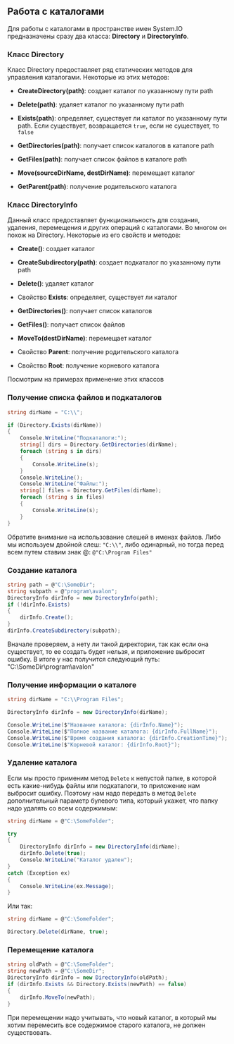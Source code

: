 ## Работа с каталогами

Для работы с каталогами в пространстве имен System.IO предназначены сразу два класса: **Directory** и 
**DirectoryInfo**.

### Класс Directory

Класс Directory предоставляет ряд статических методов для управления каталогами. Некоторые из этих методов:

- **CreateDirectory(path)**: создает каталог по указанному пути path

- **Delete(path)**: удаляет каталог по указанному пути path

- **Exists(path)**: определяет, существует ли каталог по указанному пути path. Если существует, возвращается `true`, 
если не существует, то `false`

- **GetDirectories(path)**: получает список каталогов в каталоге path

- **GetFiles(path)**: получает список файлов в каталоге path

- **Move(sourceDirName, destDirName)**: перемещает каталог

- **GetParent(path)**: получение родительского каталога

### Класс DirectoryInfo

Данный класс предоставляет функциональность для создания, удаления, перемещения и других операций с каталогами. Во многом он похож на 
Directory. Некоторые из его свойств и методов:

- **Create()**: создает каталог

- **CreateSubdirectory(path)**: создает подкаталог по указанному пути path

- **Delete()**: удаляет каталог

- Свойство **Exists**: определяет, существует ли каталог

- **GetDirectories()**: получает список каталогов

- **GetFiles()**: получает список файлов

- **MoveTo(destDirName)**: перемещает каталог

- Свойство **Parent**: получение родительского каталога

- Свойство **Root**: получение корневого каталога

Посмотрим на примерах применение этих классов

### Получение списка файлов и подкаталогов

```cs
string dirName = "C:\\";

if (Directory.Exists(dirName))
{
    Console.WriteLine("Подкаталоги:");
    string[] dirs = Directory.GetDirectories(dirName);
    foreach (string s in dirs)
    {
        Console.WriteLine(s);
    }
    Console.WriteLine();
    Console.WriteLine("Файлы:");
    string[] files = Directory.GetFiles(dirName);
    foreach (string s in files)
    {
        Console.WriteLine(s);
    }
}
```

Обратите внимание на использование слешей в именах файлов. Либо мы используем двойной слеш: `"C:\\"`, либо одинарный, 
но тогда перед всем путем ставим знак @: `@"C:\Program Files"`

### Создание каталога

```cs
string path = @"C:\SomeDir";
string subpath = @"program\avalon";
DirectoryInfo dirInfo = new DirectoryInfo(path);
if (!dirInfo.Exists)
{
    dirInfo.Create();
}
dirInfo.CreateSubdirectory(subpath);
```

Вначале проверяем, а нету ли такой директории, так как если она существует, то ее создать будет нельзя, и приложение выбросит ошибку. 
В итоге у нас получится следующий путь: "C:\SomeDir\program\avalon"

### Получение информации о каталоге

```cs
string dirName = "C:\\Program Files";

DirectoryInfo dirInfo = new DirectoryInfo(dirName);

Console.WriteLine($"Название каталога: {dirInfo.Name}");
Console.WriteLine($"Полное название каталога: {dirInfo.FullName}");
Console.WriteLine($"Время создания каталога: {dirInfo.CreationTime}");
Console.WriteLine($"Корневой каталог: {dirInfo.Root}");
```

### Удаление каталога

Если мы просто применим метод `Delete` к непустой папке, в которой есть какие-нибудь файлы или подкаталоги, то приложение 
нам выбросит ошибку. Поэтому нам надо передать в метод `Delete` дополнительный параметр булевого типа, который укажет, что папку 
надо удалять со всем содержимым:

```cs
string dirName = @"C:\SomeFolder";

try
{
    DirectoryInfo dirInfo = new DirectoryInfo(dirName);
    dirInfo.Delete(true);
    Console.WriteLine("Каталог удален");
}
catch (Exception ex)
{
    Console.WriteLine(ex.Message);
}
```

Или так:

```cs
string dirName = @"C:\SomeFolder";

Directory.Delete(dirName, true);
```

### Перемещение каталога

```cs
string oldPath = @"C:\SomeFolder";
string newPath = @"C:\SomeDir";
DirectoryInfo dirInfo = new DirectoryInfo(oldPath);
if (dirInfo.Exists && Directory.Exists(newPath) == false)
{
    dirInfo.MoveTo(newPath);
}
```

При перемещении надо учитывать, что новый каталог, в который мы хотим перемесить все содержимое старого каталога, не должен существовать.

